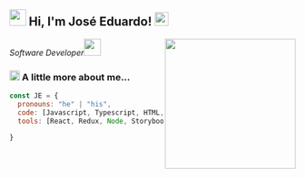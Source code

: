 <h2><img src="https://github.com/TheDudeThatCode/TheDudeThatCode/blob/master/Assets/Hi.gif" width="29px"> Hi, I'm José Eduardo! <img src="https://github.com/TheDudeThatCode/TheDudeThatCode/blob/master/Assets/Earth.gif" width="24px"></h2>
<img align='right' src="https://i.imgur.com/INZkyuF.gif" width="230">
<p><em>Software Developer<img src="https://media.giphy.com/media/WUlplcMpOCEmTGBtBW/giphy.gif" width="30"></em></p>


### <img src="https://github.com/TheDudeThatCode/TheDudeThatCode/blob/master/Assets/Rocket.gif" width="18px"> A little more about me...  

```javascript
const JE = {
  pronouns: "he" | "his",
  code: [Javascript, Typescript, HTML, CSS],
  tools: [React, Redux, Node, Storybook, Styled-Components],

}
```
